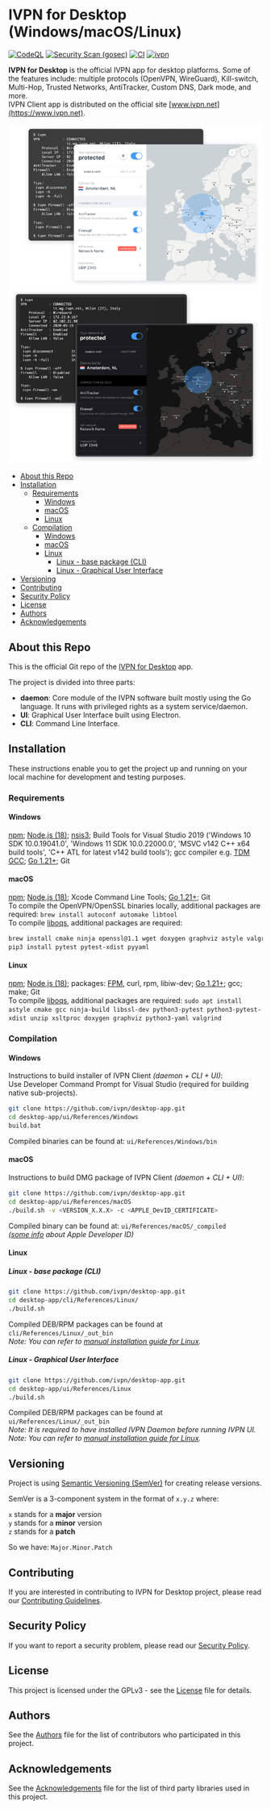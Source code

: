 # IVPN for Desktop (Windows/macOS/Linux)

[![CodeQL](https://github.com/ivpn/desktop-app/actions/workflows/codeql-analysis.yml/badge.svg)](https://github.com/ivpn/desktop-app/actions/workflows/codeql-analysis.yml)
[![Security Scan (gosec)](https://github.com/ivpn/desktop-app/actions/workflows/gosec.yml/badge.svg)](https://github.com/ivpn/desktop-app/actions/workflows/gosec.yml)
[![CI](https://github.com/ivpn/desktop-app/actions/workflows/ci.yml/badge.svg)](https://github.com/ivpn/desktop-app/actions/workflows/ci.yml)
[![ivpn](https://snapcraft.io/ivpn/badge.svg)](https://snapcraft.io/ivpn)

**IVPN for Desktop** is the official IVPN app for desktop platforms. Some of the features include: multiple protocols (OpenVPN, WireGuard), Kill-switch, Multi-Hop, Trusted Networks, AntiTracker, Custom DNS, Dark mode, and more.  
IVPN Client app is distributed on the official site [www.ivpn.net](https://www.ivpn.net).

![IVPN application image](/.github/readme_images/ivpn_app.png#gh-light-mode-only)
![IVPN application image](/.github/readme_images/ivpn_app_dark.png#gh-dark-mode-only)

* [About this Repo](#about-repo)
* [Installation](#installation)
  * [Requirements](#requirements)
    * [Windows](#requirements_windows)
    * [macOS](#requirements_macos)
    * [Linux](#requirements_linux)
  * [Compilation](#compilation)
    * [Windows](#compilation_windows)
    * [macOS](#compilation_macos)
    * [Linux](#compilation_linux)
      * [Linux - base package (CLI)](#compilation_linux_daemon)
      * [Linux - Graphical User Interface](#compilation_linux_ui)
* [Versioning](#versioning)
* [Contributing](#contributing)
* [Security Policy](#security)
* [License](#license)
* [Authors](#Authors)
* [Acknowledgements](#acknowledgements)

<a name="about-repo"></a>

## About this Repo

This is the official Git repo of the [IVPN for Desktop](https://github.com/ivpn/desktop-app) app.

The project is divided into three parts:  

* **daemon**: Core module of the IVPN software built mostly using the Go language. It runs with privileged rights as a system service/daemon.  
* **UI**: Graphical User Interface built using Electron.  
* **CLI**: Command Line Interface.  

<a name="installation"></a>

## Installation

These instructions enable you to get the project up and running on your local machine for development and testing purposes.

<a name="requirements"></a>

### Requirements

<a name="requirements_windows"></a>

#### Windows

[npm](https://www.npmjs.com/get-npm); [Node.js (18)](https://nodejs.org/); [nsis3](https://nsis.sourceforge.io/Download); Build Tools for Visual Studio 2019 ('Windows 10 SDK 10.0.19041.0', 'Windows 11 SDK 10.0.22000.0', 'MSVC v142 C++ x64 build tools', 'C++ ATL for latest v142 build tools'); gcc compiler e.g. [TDM GCC](https://jmeubank.github.io/tdm-gcc/download/); [Go 1.21+](https://golang.org/); Git

<a name="requirements_macos"></a>

#### macOS

[npm](https://www.npmjs.com/get-npm); [Node.js (18)](https://nodejs.org/); Xcode Command Line Tools; [Go 1.21+](https://golang.org/); Git  
To compile the OpenVPN/OpenSSL binaries locally, additional packages are required: `brew install autoconf automake libtool`  
To compile  [liboqs](https://github.com/open-quantum-safe/liboqs), additional packages are required:  

```bash
brew install cmake ninja openssl@1.1 wget doxygen graphviz astyle valgrind
pip3 install pytest pytest-xdist pyyaml
```

<a name="requirements_linux"></a>

#### Linux

[npm](https://www.npmjs.com/get-npm); [Node.js (18)](https://nodejs.org/); packages: [FPM](https://fpm.readthedocs.io/en/latest/installation.html), curl, rpm, libiw-dev; [Go 1.21+](https://golang.org/); gcc; make; Git  
To compile  [liboqs](https://github.com/open-quantum-safe/liboqs), additional packages are required:  `sudo apt install astyle cmake gcc ninja-build libssl-dev python3-pytest python3-pytest-xdist unzip xsltproc doxygen graphviz python3-yaml valgrind`
<a name="compilation"></a>

### Compilation

<a name="compilation_windows"></a>

#### Windows

Instructions to build installer of IVPN Client *(daemon + CLI + UI)*:  
Use Developer Command Prompt for Visual Studio (required for building native sub-projects).  

```bash
git clone https://github.com/ivpn/desktop-app.git
cd desktop-app/ui/References/Windows
build.bat
```

  Compiled binaries can be found at: `ui/References/Windows/bin`  

<a name="compilation_macos"></a>

#### macOS

Instructions to build DMG package of IVPN Client *(daemon + CLI + UI)*:  

```bash
git clone https://github.com/ivpn/desktop-app.git
cd desktop-app/ui/References/macOS
./build.sh -v <VERSION_X.X.X> -c <APPLE_DevID_CERTIFICATE>
```

Compiled binary can be found at: `ui/References/macOS/_compiled`  
*([some info](https://github.com/ivpn/desktop-app/issues/161) about Apple Developer ID)*  

<a name="compilation_linux"></a>

#### Linux

<a name="compilation_linux_daemon"></a>

##### Linux - base package (CLI)

```bash
git clone https://github.com/ivpn/desktop-app.git
cd desktop-app/cli/References/Linux/
./build.sh
```

Compiled DEB/RPM packages can be found at `cli/References/Linux/_out_bin`  
*Note: You can refer to [manual installation guide for Linux](docs/readme-build-manual.md).*

<a name="compilation_linux_ui"></a>

##### Linux - Graphical User Interface

```bash
git clone https://github.com/ivpn/desktop-app.git
cd desktop-app/ui/References/Linux
./build.sh
```

Compiled DEB/RPM packages can be found at `ui/References/Linux/_out_bin`  
*Note: It is required to have installed IVPN Daemon before running IVPN UI.*  
*Note: You can refer to [manual installation guide for Linux](docs/readme-build-manual.md).*  

<a name="versioning"></a>

## Versioning

Project is using [Semantic Versioning (SemVer)](https://semver.org) for creating release versions.

SemVer is a 3-component system in the format of `x.y.z` where:

`x` stands for a **major** version  
`y` stands for a **minor** version  
`z` stands for a **patch**

So we have: `Major.Minor.Patch`

<a name="contributing"></a>

## Contributing

If you are interested in contributing to IVPN for Desktop project, please read our [Contributing Guidelines](/.github/CONTRIBUTING.md).

<a name="security"></a>

## Security Policy

If you want to report a security problem, please read our [Security Policy](/.github/SECURITY.md).

<a name="license"></a>

## License

This project is licensed under the GPLv3 - see the [License](/LICENSE.md) file for details.

<a name="Authors"></a>

## Authors

See the [Authors](/AUTHORS) file for the list of contributors who participated in this project.

<a name="acknowledgements"></a>

## Acknowledgements

See the [Acknowledgements](/ACKNOWLEDGEMENTS.md) file for the list of third party libraries used in this project.

